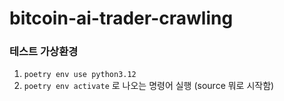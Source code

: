 # bitcoin-ai-trader-crawling
### 테스트 가상환경
1. `poetry env use python3.12`
2. `poetry env activate` 로 나오는 명령어 실행 (source 뭐로 시작함)
